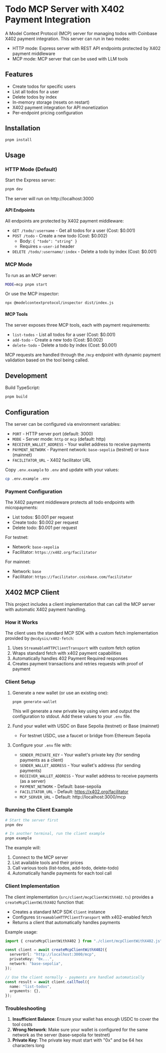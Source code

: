 # Todo MCP Server with X402 Payment Integration

A Model Context Protocol (MCP) server for managing todos with Coinbase X402 payment integration. This server can run in two modes:
- HTTP mode: Express server with REST API endpoints protected by X402 payment middleware
- MCP mode: MCP server that can be used with LLM tools

## Features

- Create todos for specific users
- List all todos for a user  
- Delete todos by index
- In-memory storage (resets on restart)
- X402 payment integration for API monetization
- Per-endpoint pricing configuration

## Installation

```bash
pnpm install
```

## Usage

### HTTP Mode (Default)

Start the Express server:

```bash
pnpm dev
```

The server will run on http://localhost:3000

#### API Endpoints

All endpoints are protected by X402 payment middleware:

- `GET /todo/:username` - Get all todos for a user (Cost: $0.001)
- `POST /todo` - Create a new todo (Cost: $0.002)
  - Body: `{ "todo": "string" }`
  - Requires `x-user-id` header
- `DELETE /todo/:username/:index` - Delete a todo by index (Cost: $0.001)

### MCP Mode

To run as an MCP server:

```bash
MODE=mcp pnpm start
```

Or use the MCP inspector:

```bash
npx @modelcontextprotocol/inspector dist/index.js
```

#### MCP Tools

The server exposes three MCP tools, each with payment requirements:
- `list-todos` - List all todos for a user (Cost: $0.001)
- `add-todo` - Create a new todo (Cost: $0.002)
- `delete-todo` - Delete a todo by index (Cost: $0.001)

MCP requests are handled through the `/mcp` endpoint with dynamic payment validation based on the tool being called.

## Development

Build TypeScript:

```bash
pnpm build
```

## Configuration

The server can be configured via environment variables:
- `PORT` - HTTP server port (default: 3000)
- `MODE` - Server mode: `http` or `mcp` (default: http)
- `RECEIVER_WALLET_ADDRESS` - Your wallet address to receive payments
- `PAYMENT_NETWORK` - Payment network: `base-sepolia` (testnet) or `base` (mainnet)
- `FACILITATOR_URL` - X402 facilitator URL

Copy `.env.example` to `.env` and update with your values:

```bash
cp .env.example .env
```

### Payment Configuration

The X402 payment middleware protects all todo endpoints with micropayments:
- List todos: $0.001 per request
- Create todo: $0.002 per request  
- Delete todo: $0.001 per request

For testnet:
- Network: `base-sepolia`
- Facilitator: `https://x402.org/facilitator`

For mainnet:
- Network: `base`
- Facilitator: `https://facilitator.coinbase.com/facilitator`

## X402 MCP Client

This project includes a client implementation that can call the MCP server with automatic X402 payment handling.

### How it Works

The client uses the standard MCP SDK with a custom fetch implementation provided by `@ecdysis/x402-fetch`:

1. Uses `StreamableHTTPClientTransport` with custom fetch option
2. Wraps standard fetch with x402 payment capabilities
3. Automatically handles 402 Payment Required responses
4. Creates payment transactions and retries requests with proof of payment

### Client Setup

1. Generate a new wallet (or use an existing one):
   ```bash
   pnpm generate-wallet
   ```
   This will generate a new private key using viem and output the configuration to stdout. Add these values to your `.env` file.
   
2. Fund your wallet with USDC on Base Sepolia (testnet) or Base (mainnet)
   - For testnet USDC, use a faucet or bridge from Ethereum Sepolia

3. Configure your `.env` file with:
   - `SENDER_PRIVATE_KEY` - Your wallet's private key (for sending payments as a client)
   - `SENDER_WALLET_ADDRESS` - Your wallet's address (for sending payments)
   - `RECEIVER_WALLET_ADDRESS` - Your wallet address to receive payments (as a server)
   - `PAYMENT_NETWORK` - Default: base-sepolia
   - `FACILITATOR_URL` - Default: https://x402.org/facilitator
   - `MCP_SERVER_URL` - Default: http://localhost:3000/mcp

### Running the Client Example

```bash
# Start the server first
pnpm dev

# In another terminal, run the client example
pnpm example
```

The example will:
1. Connect to the MCP server
2. List available tools and their prices
3. Call various tools (list-todos, add-todo, delete-todo)
4. Automatically handle payments for each tool call

### Client Implementation

The client implementation (`src/client/mcpClientWithX402.ts`) provides a `createMcpClientWithX402` function that:
- Creates a standard MCP SDK `Client` instance
- Configures `StreamableHTTPClientTransport` with x402-enabled fetch
- Returns a client that automatically handles payments

Example usage:
```typescript
import { createMcpClientWithX402 } from "./client/mcpClientWithX402.js";

const client = await createMcpClientWithX402({
  serverUrl: "http://localhost:3000/mcp",
  privateKey: "0x...",
  network: "base-sepolia",
});

// Use the client normally - payments are handled automatically
const result = await client.callTool({
  name: "list-todos",
  arguments: {},
});
```

### Troubleshooting

1. **Insufficient Balance**: Ensure your wallet has enough USDC to cover the tool costs
2. **Wrong Network**: Make sure your wallet is configured for the same network as the server (base-sepolia for testnet)
3. **Private Key**: The private key must start with "0x" and be 64 hex characters long
